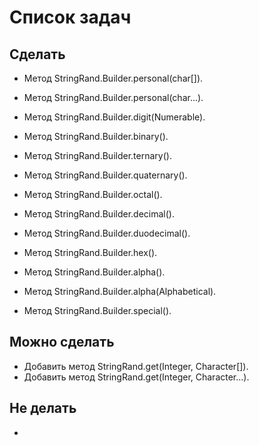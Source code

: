# Список задач
## Сделать
* Метод StringRand.Builder.personal(char[]).
* Метод StringRand.Builder.personal(char...).

* Метод StringRand.Builder.digit(Numerable).

* Метод StringRand.Builder.binary().
* Метод StringRand.Builder.ternary().
* Метод StringRand.Builder.quaternary().
* Метод StringRand.Builder.octal().
* Метод StringRand.Builder.decimal().
* Метод StringRand.Builder.duodecimal().
* Метод StringRand.Builder.hex().

* Метод StringRand.Builder.alpha().
* Метод StringRand.Builder.alpha(Alphabetical).

* Метод StringRand.Builder.special().

## Можно сделать
* Добавить метод StringRand.get(Integer, Character[]).
* Добавить метод StringRand.get(Integer, Character...).

## Не делать
*

